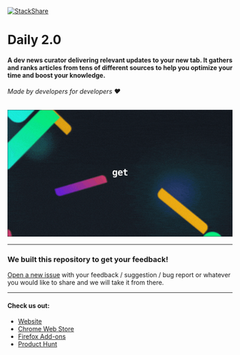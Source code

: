 [![StackShare](http://img.shields.io/badge/tech-stack-0690fa.svg?style=flat)](https://stackshare.io/daily/daily)

# Daily 2.0

#### A dev news curator delivering relevant updates to your new tab. It gathers and ranks articles from tens of different sources to help you optimize your time and boost your knowledge.
###### Made by developers for developers ❤️

[![Daily animation](assets/daily2.gif)](https://www.youtube.com/watch?v=Oso6dYXw5lc)

----

### We built this repository to get your feedback! 

[Open a new issue](https://github.com/elegantmonkeys/daily/issues/new) with your feedback / suggestion / bug report or whatever you would like to share and we will take it from there.

----

#### Check us out:

- [Website](https://www.dailynow.co)
- [Chrome Web Store](https://bit.ly/chromedaily)
- [Firefox Add-ons](https://bit.ly/firefoxdaily)
- [Product Hunt](https://www.producthunt.com/posts/daily-2-0)
